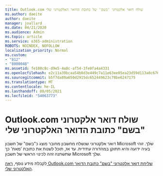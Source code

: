 ```yaml
---
title: Outlook.com שולח דואר אלקטרוני 'בשם' של כתובת הדואר האלקטרוני שלי
ms.author: daeite
author: daeite
manager: joallard
ms.date: 04/21/2020
ms.audience: Admin
ms.topic: article
ms.service: o365-administration
ROBOTS: NOINDEX, NOFOLLOW
localization_priority: Normal
ms.custom:
- "812"
- "8000048"
ms.assetid: fe180c8c-d9e5-4a8c-af54-3fe8fa4a4331
ms.openlocfilehash: e2c11a39bcaa54b0d3e449c7a11e63ee05ea23d59d113a0c6767b4ddd6c988f5
ms.sourcegitcommit: b5f7da89a650d2915dc652449623c78be6247175
ms.translationtype: MT
ms.contentlocale: he-IL
ms.lasthandoff: 08/05/2021
ms.locfileid: "54063773"
---
```

# <a name="outlookcom-sends-email-on-behalf-of-my-email-address"></a>Outlook.com שולח דואר אלקטרוני "בשם" כתובת הדואר האלקטרוני שלי

דואר אלקטרוני שנשלח מחשבון מחובר מוצג כ"בשם" של חשבון Microsoft שלך. זוהי בעיה ידועה והיא תתוקן במהדורה עתידית. עד אז, תוכל לשנות את כתובת 'מאת' כך שתשתנה זהה לכינוי הראשי של חשבון Microsoft שלך.
  
לקבלת מידע נוסף, [ראה Outlook.com שליחת דואר אלקטרוני "בשם" כתובת הדואר האלקטרוני שלי](https://support.office.com/article/2c2b4d9f-0203-42c6-b2d2-b8aba1386e75?wt.mc_id=Office_Outlook_com_Alchemy).
